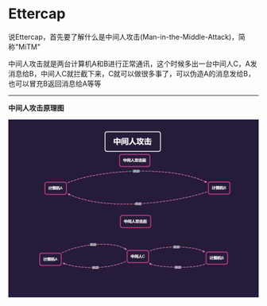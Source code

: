 # Ettercap

说Ettercap，首先要了解什么是中间人攻击(Man-in-the-Middle-Attack)，简称"MiTM"

中间人攻击就是两台计算机A和B进行正常通讯，这个时候多出一台中间人C，A发消息给B，中间人C就拦截下来，C就可以做很多事了，可以伪造A的消息发给B，也可以冒充B返回消息给A等等

---

**中间人攻击原理图**

![image-20210329133457186](../../image/linux/Ettercap/image-20210329133457186.png)